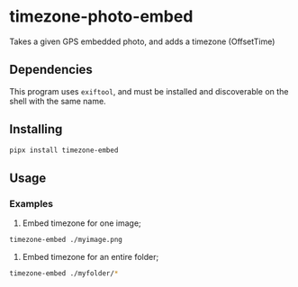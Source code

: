 # timezone-photo-embed

Takes a given GPS embedded photo, and adds a timezone (OffsetTime)

## Dependencies

This program uses `exiftool`, and must be installed and discoverable on the shell with the same name.

## Installing

```sh
pipx install timezone-embed
```

## Usage

### Examples

1. Embed timezone for one image;

```sh
timezone-embed ./myimage.png
```


1. Embed timezone for an entire folder;

```sh
timezone-embed ./myfolder/*
```
